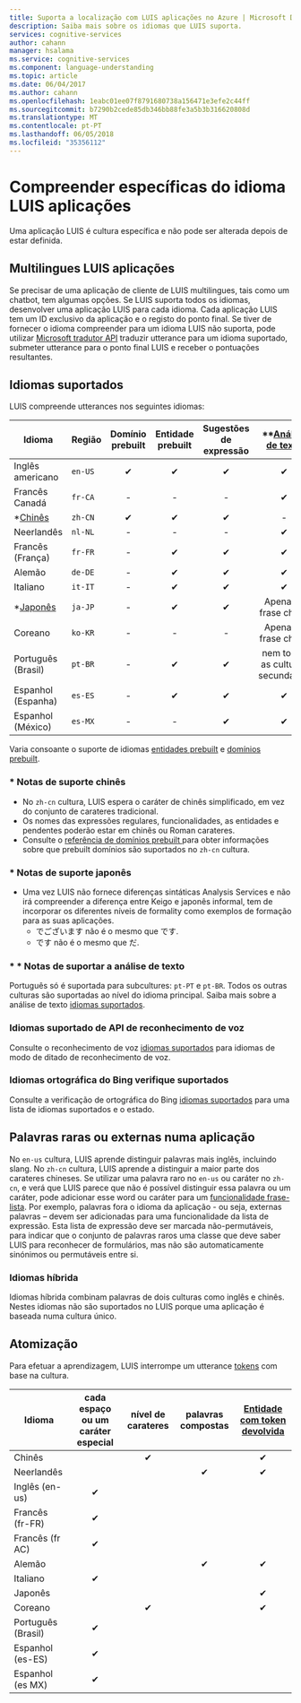 ```yaml
---
title: Suporta a localização com LUIS aplicações no Azure | Microsoft Docs
description: Saiba mais sobre os idiomas que LUIS suporta.
services: cognitive-services
author: cahann
manager: hsalama
ms.service: cognitive-services
ms.component: language-understanding
ms.topic: article
ms.date: 06/04/2017
ms.author: cahann
ms.openlocfilehash: 1eabc01ee07f8791680738a156471e3efe2c44ff
ms.sourcegitcommit: b7290b2cede85db346bb88fe3a5b3b316620808d
ms.translationtype: MT
ms.contentlocale: pt-PT
ms.lasthandoff: 06/05/2018
ms.locfileid: "35356112"
---
```

# <a name="culture-specific-understanding-in-luis-apps"></a>Compreender específicas do idioma LUIS aplicações

Uma aplicação LUIS é cultura específica e não pode ser alterada depois de estar definida. 

## <a name="multi-language-luis-apps"></a>Multilingues LUIS aplicações
Se precisar de uma aplicação de cliente de LUIS multilingues, tais como um chatbot, tem algumas opções. Se LUIS suporta todos os idiomas, desenvolver uma aplicação LUIS para cada idioma. Cada aplicação LUIS tem um ID exclusivo da aplicação e o registo do ponto final. Se tiver de fornecer o idioma compreender para um idioma LUIS não suporta, pode utilizar [Microsoft tradutor API](../Translator/translator-info-overview.md) traduzir utterance para um idioma suportado, submeter utterance para o ponto final LUIS e receber o pontuações resultantes.

## <a name="languages-supported"></a>Idiomas suportados
LUIS compreende utterances nos seguintes idiomas:


| Idioma |Região  |  Domínio prebuilt | Entidade prebuilt | Sugestões de expressão | **[Análise de texto](https://docs.microsoft.com/azure/cognitive-services/text-analytics/text-analytics-supported-languages) | 
|--|--|:--:|:--:|:--:|:--:|
| Inglês americano |`en-US` | ✔ | ✔  |✔|✔|
| Francês Canadá |`fr-CA` |-|   -   |-|✔|
| *[Chinês](#chinese-support-notes) |`zh-CN` | ✔ | ✔ |✔|-|
| Neerlandês |`nl-NL` |-|  -   |-|✔|
| Francês (França) |`fr-FR` |-| ✔ |✔ |✔|
| Alemão |`de-DE` |-| ✔ |✔ |✔|
| Italiano |`it-IT` |-| ✔ |✔|✔|
| *[Japonês](#japanese-support-notes) |`ja-JP` |-| ✔ |✔|Apenas o frase chave|
| Coreano |`ko-KR` |-|   -   |-|Apenas o frase chave|
| Português (Brasil) |`pt-BR` |-| ✔ |✔ |nem todas as culturas secundárias|
| Espanhol (Espanha) |`es-ES` |-| ✔ |✔|✔|
| Espanhol (México)|`es-MX` |-|  -   |✔|✔|


Varia consoante o suporte de idiomas [entidades prebuilt](luis-reference-prebuilt-entities.md) e [domínios prebuilt](luis-reference-prebuilt-domains.md). 

### <a name="chinese-support-notes"></a>* Notas de suporte chinês

 - No `zh-cn` cultura, LUIS espera o caráter de chinês simplificado, em vez do conjunto de carateres tradicional.
 - Os nomes das expressões regulares, funcionalidades, as entidades e pendentes poderão estar em chinês ou Roman carateres.
 - Consulte o [referência de domínios prebuilt ](luis-reference-prebuilt-domains.md) para obter informações sobre que prebuilt domínios são suportados no `zh-cn` cultura.
<!--- When writing regular expressions in Chinese, do not insert whitespace between Chinese characters.-->

### <a name="japanese-support-notes"></a>* Notas de suporte japonês

 - Uma vez LUIS não fornece diferenças sintáticas Analysis Services e não irá compreender a diferença entre Keigo e japonês informal, tem de incorporar os diferentes níveis de formality como exemplos de formação para as suas aplicações. 
     - でございます não é o mesmo que です. 
     - です não é o mesmo que だ. 

### <a name="text-analytics-support-notes"></a>* * Notas de suportar a análise de texto
Português só é suportada para subcultures: `pt-PT` e `pt-BR`. Todos os outras culturas são suportadas ao nível do idioma principal. Saiba mais sobre a análise de texto [idiomas suportados](https://docs.microsoft.com/azure/cognitive-services/text-analytics/text-analytics-supported-languages). 

### <a name="speech-api-supported-languages"></a>Idiomas suportado de API de reconhecimento de voz
Consulte o reconhecimento de voz [idiomas suportados](https://docs.microsoft.com/azure/cognitive-services/Speech/api-reference-rest/supportedlanguages##interactive-and-dictation-mode) para idiomas de modo de ditado de reconhecimento de voz.

### <a name="bing-spell-check-supported-languages"></a>Idiomas ortográfica do Bing verifique suportados
Consulte a verificação de ortográfica do Bing [idiomas suportados](https://docs.microsoft.com/azure/cognitive-services/bing-spell-check/bing-spell-check-supported-languages) para uma lista de idiomas suportados e o estado.

## <a name="rare-or-foreign-words-in-an-application"></a>Palavras raras ou externas numa aplicação
No `en-us` cultura, LUIS aprende distinguir palavras mais inglês, incluindo slang. No `zh-cn` cultura, LUIS aprende a distinguir a maior parte dos carateres chineses. Se utilizar uma palavra raro no `en-us` ou caráter no `zh-cn`, e verá que LUIS parece que não é possível distinguir essa palavra ou um caráter, pode adicionar esse word ou caráter para um [funcionalidade frase-lista](luis-how-to-add-features.md). Por exemplo, palavras fora o idioma da aplicação - ou seja, externas palavras – devem ser adicionadas para uma funcionalidade da lista de expressão. Esta lista de expressão deve ser marcada não-permutáveis, para indicar que o conjunto de palavras raros uma classe que deve saber LUIS para reconhecer de formulários, mas não são automaticamente sinónimos ou permutáveis entre si.

### <a name="hybrid-languages"></a>Idiomas híbrida
Idiomas híbrida combinam palavras de dois culturas como inglês e chinês. Nestes idiomas não são suportados no LUIS porque uma aplicação é baseada numa cultura único.

## <a name="tokenization"></a>Atomização
Para efetuar a aprendizagem, LUIS interrompe um utterance [tokens](luis-glossary.md#token) com base na cultura. 

|Idioma|  cada espaço ou um caráter especial | nível de carateres|palavras compostas|[Entidade com token devolvida](luis-concept-data-extraction.md#tokenized-entity-returned)
|--|:--:|:--:|:--:|:--:|
|Chinês||✔||✔|
|Neerlandês|||✔|✔|
|Inglês (en-us)|✔ ||||
|Francês (fr-FR)|✔||||
|Francês (fr AC)|✔||||
|Alemão|||✔|✔|
|Italiano|✔||||
|Japonês||||✔|
|Coreano||✔||✔|
|Português (Brasil)|✔||||
|Espanhol (es-ES)|✔||||
|Espanhol (es MX)|✔||||

 